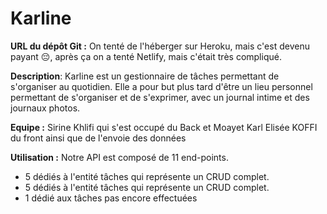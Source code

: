 # Karline
__URL du dépôt Git :__ On tenté de l'héberger sur Heroku, mais c'est devenu payant 😔, après ça on a tenté Netlify, mais c'était très compliqué.

__Description__: Karline est un gestionnaire de tâches permettant de s'organiser au quotidien. Elle a pour but plus tard d'être un lieu personnel permettant de s'organiser et de s'exprimer, avec un journal intime et des journaux photos.

__Equipe :__ Sirine Khlifi qui s'est occupé du Back et Moayet Karl Elisée KOFFI du front ainsi que de l'envoie des données

__Utilisation :__ Notre API est composé de 11 end-points. 
- 5 dédiés à l'entité tâches qui représente un CRUD complet.
- 5 dédiés à l'entité tâches qui représente un CRUD complet.
- 1 dédié aux tâches pas encore effectuées
